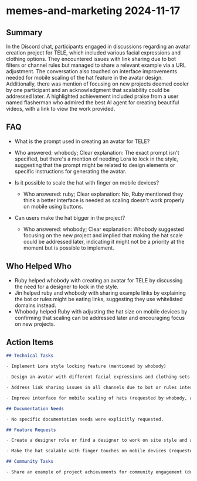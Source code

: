 # memes-and-marketing 2024-11-17

## Summary

In the Discord chat, participants engaged in discussions regarding an avatar creation project for TELE, which included various facial expressions and clothing options. They encountered issues with link sharing due to bot filters or channel rules but managed to share a relevant example via a URL adjustment. The conversation also touched on interface improvements needed for mobile scaling of the hat feature in the avatar design. Additionally, there was mention of focusing on new projects deemed cooler by one participant and an acknowledgment that scalability could be addressed later. A highlighted achievement included praise from a user named flasherman who admired the best AI agent for creating beautiful videos, with a link to view the work provided.

## FAQ

- What is the prompt used in creating an avatar for TELE?
- Who answered: whobody; Clear explanation: The exact prompt isn't specified, but there's a mention of needing Lora to lock in the style, suggesting that the prompt might be related to design elements or specific instructions for generating the avatar.

- Is it possible to scale the hat with finger on mobile devices?

    - Who answered: ruby; Clear explanation: No, Ruby mentioned they think a better interface is needed as scaling doesn't work properly on mobile using buttons.

- Can users make the hat bigger in the project?
    - Who answered: whobody; Clear explanation: Whobody suggested focusing on the new project and implied that making the hat scale could be addressed later, indicating it might not be a priority at the moment but is possible to implement.

## Who Helped Who

- Ruby helped whobody with creating an avatar for TELE by discussing the need for a designer to lock in the style.
- Jin helped ruby and whobody with sharing example links by explaining the bot or rules might be eating links, suggesting they use whitelisted domains instead.
- Whobody helped Ruby with adjusting the hat size on mobile devices by confirming that scaling can be addressed later and encouraging focus on new projects.

## Action Items

```markdown
## Technical Tasks

- Implement Lora style locking feature (mentioned by whobody)

- Design an avatar with different facial expressions and clothing sets (initiated by ruby, confirmed by whobody)

- Address link sharing issues in all channels due to bot or rules interference (identified by whobody)

- Improve interface for mobile scaling of hats (requested by whobody, acknowledged by ruby)

## Documentation Needs

- No specific documentation needs were explicitly requested.

## Feature Requests

- Create a designer role or find a designer to work on site style and avatar design (whobody suggested, ruby agreed)

- Make the hat scalable with finger touches on mobile devices (requested by whobody)

## Community Tasks

- Share an example of project achievements for community engagement (done by ruby in response to whobody's confusion about link sharing)
```
